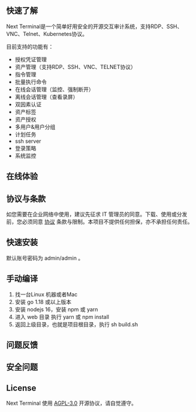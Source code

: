 

## 快速了解

Next Terminal是一个简单好用安全的开源交互审计系统，支持RDP、SSH、VNC、Telnet、Kubernetes协议。

目前支持的功能有：

- 授权凭证管理
- 资产管理（支持RDP、SSH、VNC、TELNET协议）
- 指令管理
- 批量执行命令
- 在线会话管理（监控、强制断开）
- 离线会话管理（查看录屏）
- 双因素认证
- 资产标签
- 资产授权
- 多用户&用户分组
- 计划任务
- ssh server
- 登录策略
- 系统监控

## 在线体验


## 协议与条款

如您需要在企业网络中使用，建议先征求 IT 管理员的同意。下载、使用或分发前，您必须同意 [协议](./LICENSE) 条款与限制。本项目不提供任何担保，亦不承担任何责任。

## 快速安装


默认账号密码为 admin/admin 。

## 手动编译

1. 找一台Linux 机器或者Mac
2. 安装 go 1.18 或以上版本
3. 安装 nodejs 16，安装 npm 或 yarn
4. 进入 web 目录 执行 yarn 或 npm install
5. 返回上级目录，也就是项目根目录，执行 sh build.sh

## 问题反馈

## 安全问题

## License 

Next Terminal 使用 [AGPL-3.0](./LICENSE) 开源协议，请自觉遵守。
